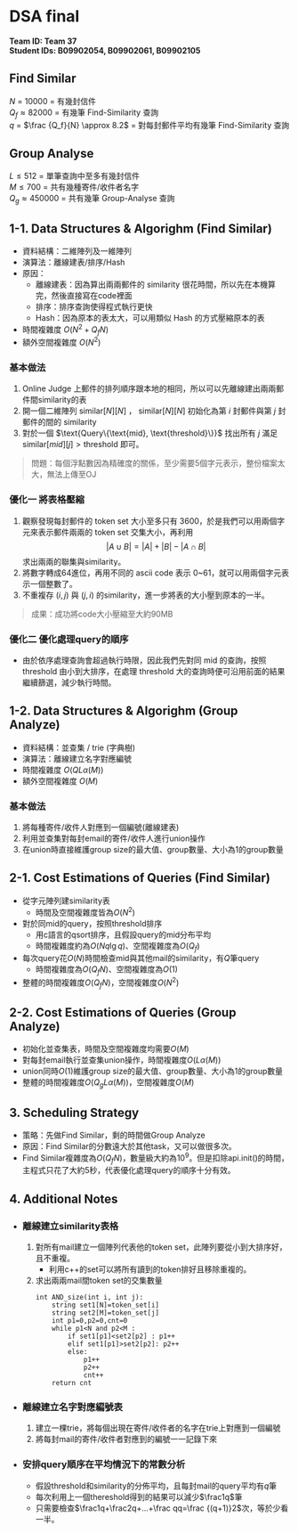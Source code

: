 # DSA final

**Team ID: Team 37**  
**Student IDs: B09902054, B09902061, B09902105**

## Find Similar

$N$ = $10000$ = 有幾封信件  
$Q_f\approx82000$ = 有幾筆 Find-Similarity 查詢  
$q$ = $\frac {Q_f}{N} \approx 8.2$ = 對每封郵件平均有幾筆 Find-Similarity 查詢

## Group Analyse

$L \leq 512$ = 單筆查詢中至多有幾封信件  
$M \leq 700$ = 共有幾種寄件/收件者名字  
$Q_g\approx450000$ = 共有幾筆 Group-Analyse 查詢

## 1-1. Data Structures & Algorighm (Find Similar)

* 資料結構：二維陣列及一維陣列
* 演算法：離線建表/排序/Hash
* 原因：
    * 離線建表：因為算出兩兩郵件的 similarity 很花時間，所以先在本機算完，然後直接寫在code裡面
    * 排序：排序查詢使得程式執行更快
    * Hash：因為原本的表太大，可以用類似 Hash 的方式壓縮原本的表
* 時間複雜度 $O(N^2+Q_fN)$
* 額外空間複雜度 $O(N^2)$

### 基本做法
1. Online Judge 上郵件的排列順序跟本地的相同，所以可以先離線建出兩兩郵件間similarity的表
2. 開一個二維陣列 $\text{similar}[N][N]$ ， $\text{similar}[N][N]$ 初始化為第 $i$ 封郵件與第 $j$ 封郵件的間的 similarity
3. 對於一個 $\text{Query\{\text{mid}, \text{threshold}\}}$ 找出所有 $j$ 滿足 $\text{similar}[mid][j]>\text{threshold}$ 即可。

> 問題：每個浮點數因為精確度的關係，至少需要5個字元表示，整份檔案太大，無法上傳至OJ

### 優化一 將表格壓縮
1. 觀察發現每封郵件的 token set 大小至多只有 3600，於是我們可以用兩個字元來表示郵件兩兩的 token set 交集大小，再利用
    $$
    |A\cup B|=|A|+|B|-|A\cap B|
    $$
    求出兩兩的聯集與similarity。
2. 將數字轉成64進位，再用不同的 ascii code 表示 0~61，就可以用兩個字元表示一個整數了。 
3. 不重複存 $(i,j)$ 與 $(j,i)$ 的similarity，進一步將表的大小壓到原本的一半。

> 成果：成功將code大小壓縮至大約90MB


### 優化二 優化處理query的順序
* 由於依序處理查詢會超過執行時限，因此我們先對同 mid 的查詢，按照 threshold 由小到大排序，在處理 threshold 大的查詢時便可沿用前面的結果繼續篩選，減少執行時間。

## 1-2. Data Structures & Algorighm (Group Analyze)

* 資料結構：並查集 / trie (字典樹)
* 演算法：離線建立名字對應編號
* 時間複雜度 $O(QL\alpha(M))$
* 額外空間複雜度 $O(M)$

### 基本做法
1. 將每種寄件/收件人對應到一個編號(離線建表)
2. 利用並查集對每封email的寄件/收件人進行union操作
3. 在union時直接維護group size的最大值、group數量、大小為1的group數量

## 2-1. Cost Estimations of Queries (Find Similar)

- 從字元陣列建similarity表
    - 時間及空間複雜度皆為$O(N^2)$
- 對於同mid的query，按照threshold排序
    - 用c語言的qsort排序，且假設query的mid分布平均
    - 時間複雜度約為$O(Nq\lg q)$、空間複雜度為$O(Q_f)$
- 每次query花$O(N)$時間檢查mid與其他mail的similarity，有$Q$筆query
    - 時間複雜度為$O(Q_fN)$、空間複雜度為$O(1)$
- 整體的時間複雜度$O(Q_fN)$，空間複雜度$O(N^2)$

## 2-2. Cost Estimations of Queries (Group Analyze)

- 初始化並查集表，時間及空間複雜度均需要$O(M)$
- 對每封email執行並查集union操作，時間複雜度$O(L\alpha(M))$
- union同時$O(1)$維護group size的最大值、group數量、大小為1的group數量
- 整體的時間複雜度$O(Q_gL\alpha(M))$，空間複雜度$O(M)$

## 3. Scheduling Strategy
- 策略：先做Find Similar，剩的時間做Group Analyze
- 原因：Find Similar的分數遠大於其他task，又可以做很多次。
- Find Similar複雜度為$O(Q_fN)$，數量級大約為$10^9$。但是扣除api.init()的時間，主程式只花了大約5秒，代表優化處理query的順序十分有效。

## 4. Additional Notes 

* ### 離線建立similarity表格
    1. 對所有mail建立一個陣列代表他的token set，此陣列要從小到大排序好，且不重複。
        * 利用c++的set可以將所有讀到的token排好且移除重複的。
    2. 求出兩兩mail間token set的交集數量
        ```python=
        int AND_size(int i, int j):
            string set1[N]=token_set[i]
            string set2[M]=token_set[j]
            int p1=0,p2=0,cnt=0
            while p1<N and p2<M :
                if set1[p1]<set2[p2] : p1++
                elif set1[p1]>set2[p2]: p2++
                else:
                    p1++
                    p2++
                    cnt++
            return cnt    
        ```
* ### 離線建立名字對應編號表
    1. 建立一棵trie，將每個出現在寄件/收件者的名字在trie上對應到一個編號
    2. 將每封mail的寄件/收件者對應到的編號一一記錄下來
* ### 安排query順序在平均情況下的常數分析
    - 假設threshold和similarity的分佈平均，且每封mail的query平均有$q$筆
    - 每次利用上一個thereshold得到的結果可以減少$\frac1q$筆
    - 只需要檢查$\frac1q+\frac2q+...+\frac qq=\frac {(q+1)}2$次，等於少看一半。
